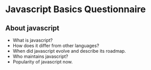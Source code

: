 # Javascript Basics Questionnaire

## About javascript

- What is javascript? 
- How does it differ from other languages?
- When did javascript evolve and describe its roadmap.
- Who maintains javascript?
- Popularity of javascript now. 